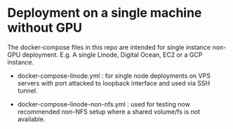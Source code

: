 # Deployment on a single machine without GPU

The docker-compose files in this repo are intended for single instance non-GPU deployment. 
E.g. A single Linode, Digital Ocean, EC2 or a GCP instance.

- docker-compose-linode.yml : for single node deployments on VPS servers with port attacked to loopback interface and
                              used via SSH tunnel.
                              
- docker-compose-linode-non-nfs.yml : used for testing now recommended non-NFS setup where a shared volume/fs is not available.